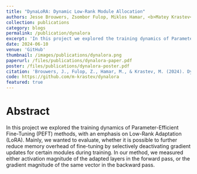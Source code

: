 ```yaml
---
title: "DynaLoRA: Dynamic Low-Rank Module Allocation"
authors: Jesse Brouwers, Zsombor Fulop, Miklos Hamar, <b>Matey Krastev</b>
collection: publications
category: blogs
permalink: /publication/dynalora
excerpt: 'In this project we explored the training dynamics of Parameter-Efficient Fine-Tuning (PEFT) methods, with an emphasis on Low-Rank Adaptation (LoRA). Mainly, we wanted to evaluate, whether it is possible to further reduce memory overhead of fine-tuning by selectively deactivating gradient updates for certain modules during training. In our method, we measured either activation magnitude of the adapted layers in the forward pass, or the gradient magnitude of the same vector in the backward pass.'
date: 2024-06-10
venue: 'GitHub'
thumbnail: /images/publications/dynalora.png
paperurl: /files/publications/dynalora-paper.pdf
poster: /files/publications/dynalora-poster.pdf
citation: 'Brouwers, J., Fulop, Z., Hamar, M., & Krastev, M. (2024). DynaLoRA: Dynamic Low-Rank Module Allocation.'
code: https://github.com/m-krastev/dynalora
featured: true
---
```


# Abstract

In this project we explored the training dynamics of Parameter-Efficient Fine-Tuning (PEFT) methods, with an emphasis on Low-Rank Adaptation (LoRA). Mainly, we wanted to evaluate, whether it is possible to further reduce memory overhead of fine-tuning by selectively deactivating gradient updates for certain modules during training. In our method, we measured either activation magnitude of the adapted layers in the forward pass, or the gradient magnitude of the same vector in the backward pass.
